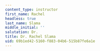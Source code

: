 ```yaml
---
content_type: instructor
first_name: Rachel
headless: true
last_name: Slama
middle_initial: ''
salutation: Dr.
title: Dr. Rachel Slama
uid: 69b1ed42-5160-f883-04b6-515b87fe6a1e
---
```

